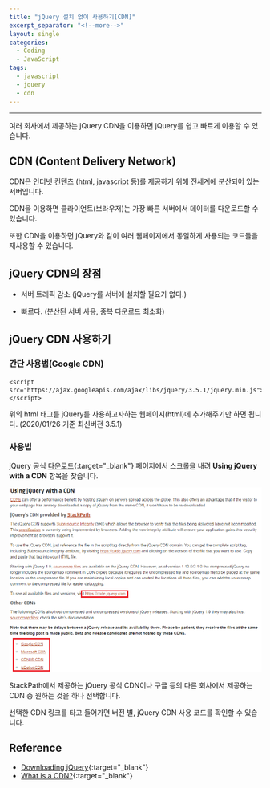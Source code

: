 ```yaml
---
title: "jQuery 설치 없이 사용하기[CDN]"
excerpt_separator: "<!--more-->"
layout: single
categories:
  - Coding
  - JavaScript
tags:
  - javascript
  - jquery
  - cdn
---
```

---
여러 회사에서 제공하는 jQuery CDN을 이용하면 jQuery를 쉽고 빠르게 이용할 수 있습니다.

## CDN (Content Delivery Network)

CDN은 인터넷 컨텐츠 (html, javascript 등)를 제공하기 위해 전세계에 분산되어 있는 서버입니다.

CDN을 이용하면 클라이언트(브라우저)는 가장 빠른 서버에서 데이터를 다운로드할 수 있습니다.

또한 CDN을 이용하면 jQuery와 같이 여러 웹페이지에서 동일하게 사용되는 코드들을 재사용할 수 있습니다.

<!--more-->

## jQuery CDN의 장점

  * 서버 트래픽 감소 (jQuery를 서버에 설치할 필요가 없다.)

  * 빠르다. (분산된 서버 사용, 중복 다운로드 최소화)

## jQuery CDN 사용하기

### 간단 사용법(Google CDN)
```
<script src="https://ajax.googleapis.com/ajax/libs/jquery/3.5.1/jquery.min.js"></script>
```
위의 html 태그를 jQuery를 사용하고자하는 웹페이지(html)에 추가해주기만 하면 됩니다. (2020/01/26 기준 최신버전 3.5.1)

### 사용법

jQuery 공식 [다운로드](https://jquery.com/download/){:target="_blank"} 페이지에서 스크롤을 내려 **Using jQuery with a CDN** 항목을 찾습니다.

![jquery](/assets/post-images/jquerycdn0.png)

StackPath에서 제공하는 jQuery 공식 CDN이나 구글 등의 다른 회사에서 제공하는 CDN 중 원하는 것을 하나 선택합니다.

선택한 CDN 링크를 타고 들어가면 버전 별, jQuery CDN 사용 코드를 확인할 수 있습니다.

## Reference
* [Downloading jQuery](https://jquery.com/download/){:target="_blank"}
* [What is a CDN?](https://www.cloudflare.com/learning/cdn/what-is-a-cdn/){:target="_blank"}